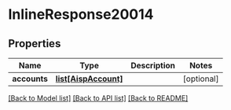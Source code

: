 # InlineResponse20014

## Properties
Name | Type | Description | Notes
------------ | ------------- | ------------- | -------------
**accounts** | [**list[AispAccount]**](AispAccount.md) |  | [optional] 

[[Back to Model list]](../README.md#documentation-for-models) [[Back to API list]](../README.md#documentation-for-api-endpoints) [[Back to README]](../README.md)



